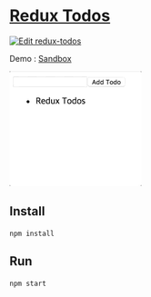 # [Redux Todos](https://github.com/play-js/react-playground/tree/master/redux-todos)

[![Edit redux-todos](https://codesandbox.io/static/img/play-codesandbox.svg)](https://codesandbox.io/s/github/play-js/react-playground/tree/master/redux-todos)

Demo : [Sandbox](https://codesandbox.io/s/github/play-js/react-playground/tree/master/redux-todos)

![demo.gif](./demo.gif)

## Install
```
npm install
```

## Run
```
npm start
```